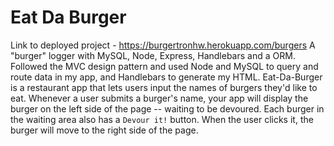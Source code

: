 # Eat Da Burger
Link to deployed project - https://burgertronhw.herokuapp.com/burgers
A "burger" logger with MySQL, Node, Express, Handlebars and a ORM. Followed the MVC design pattern and used Node and MySQL to query and route data in my app, and Handlebars to generate my HTML.
Eat-Da-Burger is a restaurant app that lets users input the names of burgers they'd like to eat.
Whenever a user submits a burger's name, your app will display the burger on the left side of the page -- waiting to be devoured.
Each burger in the waiting area also has a `Devour it!` button. When the user clicks it, the burger will move to the right side of the page.

